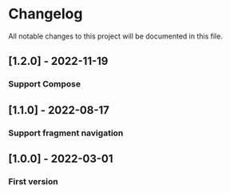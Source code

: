 # Changelog
All notable changes to this project will be documented in this file.

## [1.2.0] - 2022-11-19
### Support Compose

## [1.1.0] - 2022-08-17
### Support fragment navigation

## [1.0.0] - 2022-03-01
### First version
